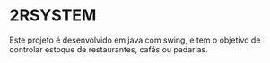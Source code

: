 2RSYSTEM
========

Este projeto é desenvolvido em java com swing, e tem o objetivo de controlar estoque de restaurantes, cafés ou padarias.